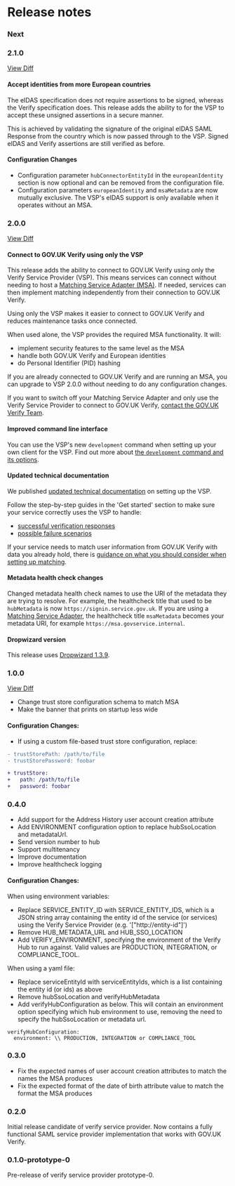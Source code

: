 Release notes
=============

### Next

### 2.1.0
[View Diff](https://github.com/alphagov/verify-service-provider/compare/2.0.0...2.1.0)

#### Accept identities from more European countries
The eIDAS specification does not require assertions to be signed, whereas the Verify specification does. This release adds the ability to for the VSP to accept these unsigned assertions in a secure manner.

This is achieved by validating the signature of the original eIDAS SAML Response from the country which is now passed through to the VSP. Signed eIDAS and Verify assertions are still verified as before.

#### Configuration Changes
* Configuration parameter `hubConnectorEntityId` in the `europeanIdentity` section is now optional and can be removed from the configuration file.
* Configuration parameters `europeanIdentity` and `msaMetadata` are now mutually exclusive. The VSP's eIDAS support is only available when it operates without an MSA.

### 2.0.0
[View Diff](https://github.com/alphagov/verify-service-provider/compare/1.0.0...2.0.0)

#### Connect to GOV.UK Verify using only the VSP

This release adds the ability to connect to GOV.UK Verify using only the Verify Service Provider (VSP). This means services can connect without needing to host a [Matching Service Adapter (MSA)](https://github.com/alphagov/verify-matching-service-adapter). If needed, services can then implement matching independently from their connection to GOV.UK Verify.

Using only the VSP makes it easier to connect to GOV.UK Verify and reduces maintenance tasks once connected.

When used alone, the VSP provides the required MSA functionality. It will:
* implement security features to the same level as the MSA
* handle both GOV.UK Verify and European identities
* do Personal Identifier (PID) hashing

If you are already connected to GOV.UK Verify and are running an MSA, you can upgrade to VSP 2.0.0 without needing to do any configuration changes.

If you want to switch off your Matching Service Adapter and only use the Verify Service Provider to connect to GOV.UK Verify, [contact the GOV.UK Verify Team](https://www.verify.service.gov.uk/support/).

#### Improved command line interface

You can use the VSP's new `development` command when setting up your own client for the VSP.
Find out more about [the `development` command and its options](https://github.com/alphagov/verify-service-provider/blob/master/README.md#development).

#### Updated technical documentation

We published [updated technical documentation](https://www.docs.verify.service.gov.uk/get-started) on setting up the VSP.

Follow the step-by-step guides in the 'Get started' section to make sure your service correctly uses the VSP to handle:

- [successful verification responses](https://www.docs.verify.service.gov.uk/get-started/set-up-successful-verification-journey)
- [possible failure scenarios](https://www.docs.verify.service.gov.uk/get-started/handle-failure-scenarios)

If your service needs to match user information from GOV.UK Verify with data you already hold, there is [guidance on what you should consider when setting up matching](https://www.docs.verify.service.gov.uk/legacy/matching-guidance/#matching).

#### Metadata health check changes

Changed metadata health check names to use the URI of the metadata they are trying to resolve. For example, the healthcheck title that used to be `hubMetadata` is now `https://signin.service.gov.uk`. If you are using a [Matching Service Adapter](https://github.com/alphagov/verify-matching-service-adapter), the healthcheck title `msaMetadata` becomes your metadata URI, for example `https://msa.govservice.internal`.

#### Dropwizard version

This release uses [Dropwizard 1.3.9](https://github.com/dropwizard/dropwizard/blob/v1.3.9/docs/source/about/release-notes.rst).

### 1.0.0
[View Diff](https://github.com/alphagov/verify-service-provider/compare/0.4.0...1.0.0)

* Change trust store configuration schema to match MSA
* Make the banner that prints on startup less wide

#### Configuration Changes:
* If using a custom file-based trust store configuration, replace:
```diff
- trustStorePath: /path/to/file
- trustStorePassword: foobar

+ trustStore:
+   path: /path/to/file
+   password: foobar
```
### 0.4.0

* Add support for the Address History user account creation attribute
* Add ENVIRONMENT configuration option to replace hubSsoLocation and metadataUrl.
* Send version number to hub
* Support multitenancy
* Improve documentation
* Improve healthcheck logging

#### Configuration Changes:
When using environment variables:
* Replace SERVICE_ENTITY_ID with SERVICE_ENTITY_IDS, which is a JSON string array containing the entity id of the service (or services) using the Verify Service Provider (e.g. '["http://entity-id"]')
* Remove HUB_METADATA_URL and HUB_SSO_LOCATION
* Add VERIFY_ENVIRONMENT, specifying the environment of the Verify Hub to run against. Valid values are PRODUCTION, INTEGRATION, or COMPLIANCE_TOOL.

When using a yaml file:
* Replace serviceEntityId with serviceEntityIds, which is a list containing the entity id (or ids) as above
* Remove hubSsoLocation and verifyHubMetadata
* Add verifyHubConfiguration as below. This will contain an environment option specifying which hub environment to use, removing the need to specify the hubSsoLocation or metadata url.
```
verifyHubConfiguration:
  environment: \\ PRODUCTION, INTEGRATION or COMPLIANCE_TOOL
```

### 0.3.0

* Fix the expected names of user account creation attributes to match the names the MSA produces
* Fix the expected format of the date of birth attribute value to match the format the MSA produces

### 0.2.0

Initial release candidate of verify service provider. Now contains a fully
functional SAML service provider implementation that works with GOV.UK Verify.

### 0.1.0-prototype-0

Pre-release of verify service provider prototype-0.
